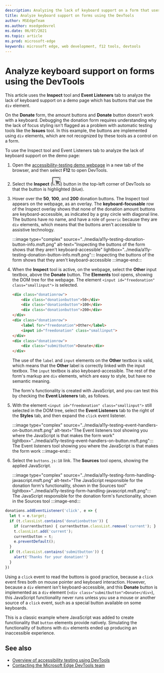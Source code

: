 ```yaml
---
description: Analyzing the lack of keyboard support on a form that uses the div element with the Inspect tool and Event Listeners tab.
title: Analyze keyboard support on forms using the DevTools
author: MSEdgeTeam
ms.author: msedgedevrel
ms.date: 06/07/2021
ms.topic: article
ms.prod: microsoft-edge
keywords: microsoft edge, web development, f12 tools, devtools
---
```

# Analyze keyboard support on forms using the DevTools

This article uses the **Inspect** tool and **Event Listeners** tab to analyze the lack of keyboard support on a demo page which has buttons that use the `div` element.

On the **Donate** form, the amount buttons and **Donate** button doesn't work with a keyboard.  Debugging the donation form requires understanding why the lack of focus styling isn't flagged as a problem with automatic testing tools like the **Issues** tool.  In this example, the buttons are implemented using `div` elements, which are not recognized by these tools as a control on a form.

To use the Inspect tool and Event Listeners tab to analyze the lack of keyboard support on the demo page:

<!-- 1. Inspect tool: Accessibility section: keyboard-focusable row -->

1.  Open the [accessibility-testing demo webpage][DevToolsA11yErrorsDemopage] in a new tab of the browser, and then select **F12** to open DevTools.
    
1.  Select the **Inspect** \(![Inspect icon](../media/inspect-icon.msft.png)\) button in the top-left corner of DevTools so that the button is highlighted (blue).

1.  Hover over the **50**, **100**, and **200** donation buttons.  The Inspect tool appears on the webpage, as an overlay.  The **keyboard-focusable** row of the Inspect overlay shows that none of the donation amount buttons are keyboard-accessible, as indicated by a gray circle with diagonal line.  The buttons have no name, and have a role of `generic` because they are `div` elements, which means that the buttons aren't accessible to assistive technology.

    :::image type="complex" source="../media/a11y-testing-donation-button-info.msft.png" alt-text="Inspecting the buttons of the form shows that they aren't keyboard-accessible" lightbox="../media/a11y-testing-donation-button-info.msft.png":::
        Inspecting the buttons of the form shows that they aren't keyboard-accessible
    :::image-end:::
    
1.  When the **Inspect** tool is active, on the webpage, select the **Other** input textbox, above the **Donate** button.  The **Elements** tool opens, showing the DOM tree for the webpage.  The element `<input id="freedonation" class="smallinput">` is selected.

    ```html
    <div class="donationrow">
        <div class="donationbutton">50</div>
        <div class="donationbutton">100</div>
        <div class="donationbutton">200</div>
    </div>
    <div class="donationrow">
        <label for="freedonation">Other</label>
        <input id="freedonation" class="smallinput">
    </div>
    <div class="donationrow">
        <div class="submitbutton">Donate</div>
    </div>
    ```

    The use of the `label` and `input` elements on the **Other** textbox is valid, which means that the **Other** label is correctly linked with the input textbox.  The `input` textbox is also keyboard-accessible.  The rest of the form's markup are `div` elements, which are easy to style, but have no semantic meaning.

    <!-- 2. Elements tool: Event Listeners tab -->

    The form's functionality is created with JavaScript, and you can test this by checking the **Event Listeners** tab, as follows.

1.  With the element `<input id="freedonation" class="smallinput">` still selected in the DOM tree, select the **Event Listeners** tab to the right of the **Styles** tab, and then expand the `click` event listener.

    :::image type="complex" source="../media/a11y-testing-event-handlers-on-button.msft.png" alt-text="The Event listeners tool showing you where the JavaScript is that makes the form work" lightbox="../media/a11y-testing-event-handlers-on-button.msft.png":::
        The Event listeners tool showing you where the JavaScript is that makes the form work
    :::image-end:::

1.  Select the `buttons.js:18` link.  The **Sources** tool opens, showing the applied JavaScript.

    :::image type="complex" source="../media/a11y-testing-form-handling-javascript.msft.png" alt-text="The JavaScript responsible for the donation form's functionality, shown in the Sources tool" lightbox="../media/a11y-testing-form-handling-javascript.msft.png":::
        The JavaScript responsible for the donation form's functionality, shown in the Sources tool
    :::image-end:::

```javascript
donations.addEventListener('click', e => {
  let t = e.target;
  if (t.classList.contains('donationbutton')) {
    if (currentbutton) { currentbutton.classList.remove('current'); }
    t.classList.add('current');
    currentbutton = t;
    e.preventDefault();
  }
  if (t.classList.contains('submitbutton')) {
    alert('Thanks for your donation!')
  } 
})
```

Using a `click` event to read the buttons is good practice, because a `click` event fires both on mouse pointer and keyboard interaction.  However, because a `div` element isn't keyboard-accessible, and this **Donate** button is implemented as a `div` element (`<div class="submitbutton">Donate</div>`), this JavaScript functionality never runs unless you use a mouse or another source of a `click` event, such as a special button available on some keyboards.

This is a classic example where JavaScript was added to create functionality that `button` elements provide natively.  Simulating the functionality of buttons with `div` elements ended up producing an inaccessible experience.


<!-- ====================================================================== -->
## See also

*  [Overview of accessibility testing using DevTools](accessibility-testing-in-devtools.md)
*  [Contacting the Microsoft Edge DevTools team][Contact]


<!-- ====================================================================== -->
<!-- links -->
[Contact]: ../contact.md "Contacting the Microsoft Edge DevTools team | Microsoft Edge Developer documentation"
[DevToolsA11yErrorsDemopage]: https://microsoftedge.github.io/DevToolsSamples/a11y-testing/page-with-errors.html "Accessibility-testing demo webpage | GitHub"
